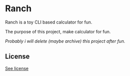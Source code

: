 # Ranch
Ranch is a toy CLI based calculator for fun.

The purpose of this project, make calculator for fun.

_Probably i will delete (maybe archive) this project after fun._

## License
[See license](https://github.com/mertcandav/ranch/blob/master/LICENSE)
